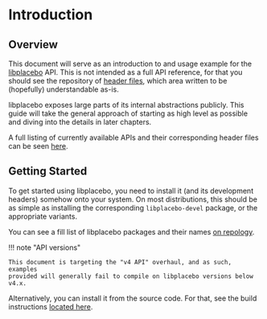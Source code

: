 # Introduction

## Overview

This document will serve as an introduction to and usage example for the
[libplacebo](https://code.videolan.org/videolan/libplacebo) API. This is not
intended as a full API reference, for that you should see the repository of
[header
files](https://code.videolan.org/videolan/libplacebo/-/tree/master/src/include/libplacebo),
which area written to be (hopefully) understandable as-is.

libplacebo exposes large parts of its internal abstractions publicly. This
guide will take the general approach of starting as high level as possible and
diving into the details in later chapters.

A full listing of currently available APIs and their corresponding header
files can be seen
[here](https://code.videolan.org/videolan/libplacebo#api-overview).

## Getting Started

To get started using libplacebo, you need to install it (and its development
headers) somehow onto your system. On most distributions, this should be as
simple as installing the corresponding `libplacebo-devel` package, or the
appropriate variants.

You can see a fill list of libplacebo packages and their names [on
repology](https://repology.org/project/libplacebo/versions).

!!! note "API versions"

    This document is targeting the "v4 API" overhaul, and as such, examples
    provided will generally fail to compile on libplacebo versions below v4.x.

Alternatively, you can install it from the source code. For that, see the
build instructions [located here](https://code.videolan.org/videolan/libplacebo#installing).
